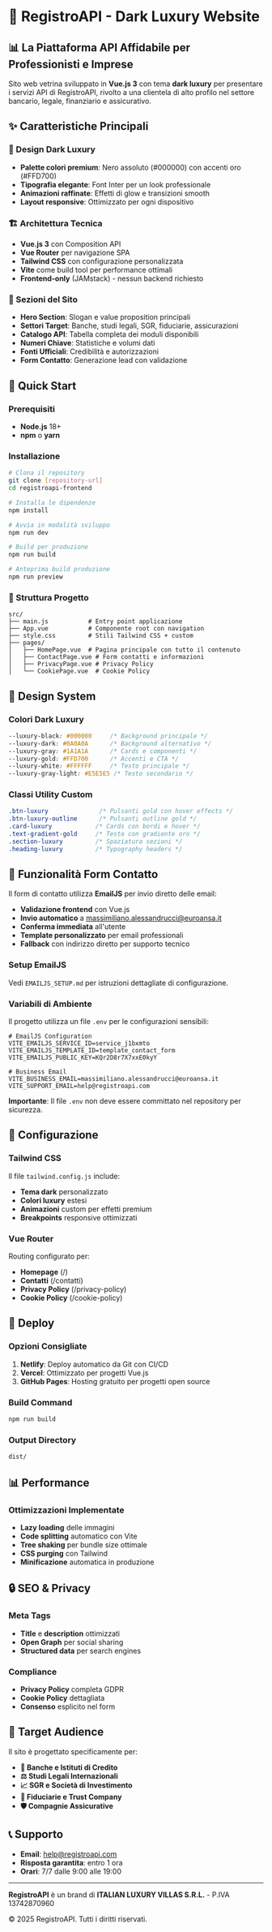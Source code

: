 # 🖤 RegistroAPI - Dark Luxury Website

## 📊 La Piattaforma API Affidabile per Professionisti e Imprese

Sito web vetrina sviluppato in **Vue.js 3** con tema **dark luxury** per presentare i servizi API di RegistroAPI, rivolto a una clientela di alto profilo nel settore bancario, legale, finanziario e assicurativo.

## ✨ Caratteristiche Principali

### 🎨 Design Dark Luxury
- **Palette colori premium**: Nero assoluto (#000000) con accenti oro (#FFD700)
- **Tipografia elegante**: Font Inter per un look professionale
- **Animazioni raffinate**: Effetti di glow e transizioni smooth
- **Layout responsive**: Ottimizzato per ogni dispositivo

### 🏗️ Architettura Tecnica
- **Vue.js 3** con Composition API
- **Vue Router** per navigazione SPA
- **Tailwind CSS** con configurazione personalizzata
- **Vite** come build tool per performance ottimali
- **Frontend-only** (JAMstack) - nessun backend richiesto

### 📱 Sezioni del Sito
- **Hero Section**: Slogan e value proposition principali
- **Settori Target**: Banche, studi legali, SGR, fiduciarie, assicurazioni
- **Catalogo API**: Tabella completa dei moduli disponibili
- **Numeri Chiave**: Statistiche e volumi dati
- **Fonti Ufficiali**: Credibilità e autorizzazioni
- **Form Contatto**: Generazione lead con validazione

## 🚀 Quick Start

### Prerequisiti
- **Node.js** 18+ 
- **npm** o **yarn**

### Installazione

```bash
# Clona il repository
git clone [repository-url]
cd registroapi-frontend

# Installa le dipendenze
npm install

# Avvia in modalità sviluppo
npm run dev

# Build per produzione
npm run build

# Anteprima build produzione
npm run preview
```

### 📁 Struttura Progetto

```
src/
├── main.js           # Entry point applicazione
├── App.vue           # Componente root con navigation
├── style.css         # Stili Tailwind CSS + custom
├── pages/
│   ├── HomePage.vue  # Pagina principale con tutto il contenuto
│   ├── ContactPage.vue # Form contatti e informazioni
│   ├── PrivacyPage.vue # Privacy Policy
│   └── CookiePage.vue  # Cookie Policy
```

## 🎨 Design System

### Colori Dark Luxury
```css
--luxury-black: #000000     /* Background principale */
--luxury-dark: #0A0A0A      /* Background alternativo */
--luxury-gray: #1A1A1A      /* Cards e componenti */
--luxury-gold: #FFD700      /* Accenti e CTA */
--luxury-white: #FFFFFF     /* Testo principale */
--luxury-gray-light: #E5E5E5 /* Testo secondario */
```

### Classi Utility Custom
```css
.btn-luxury              /* Pulsanti gold con hover effects */
.btn-luxury-outline      /* Pulsanti outline gold */
.card-luxury            /* Cards con bordi e hover */
.text-gradient-gold     /* Testo con gradiente oro */
.section-luxury         /* Spaziatura sezioni */
.heading-luxury         /* Typography headers */
```

## 📧 Funzionalità Form Contatto

Il form di contatto utilizza **EmailJS** per invio diretto delle email:
- **Validazione frontend** con Vue.js
- **Invio automatico** a massimiliano.alessandrucci@euroansa.it
- **Conferma immediata** all'utente
- **Template personalizzato** per email professionali
- **Fallback** con indirizzo diretto per supporto tecnico

### Setup EmailJS
Vedi `EMAILJS_SETUP.md` per istruzioni dettagliate di configurazione.

### Variabili di Ambiente
Il progetto utilizza un file `.env` per le configurazioni sensibili:

```env
# EmailJS Configuration
VITE_EMAILJS_SERVICE_ID=service_j1bxmto
VITE_EMAILJS_TEMPLATE_ID=template_contact_form
VITE_EMAILJS_PUBLIC_KEY=KQr2D8r7X7xxE0kyY

# Business Email
VITE_BUSINESS_EMAIL=massimiliano.alessandrucci@euroansa.it
VITE_SUPPORT_EMAIL=help@registroapi.com
```

**Importante**: Il file `.env` non deve essere committato nel repository per sicurezza.

## 🔧 Configurazione

### Tailwind CSS
Il file `tailwind.config.js` include:
- **Tema dark** personalizzato
- **Colori luxury** estesi
- **Animazioni** custom per effetti premium
- **Breakpoints** responsive ottimizzati

### Vue Router
Routing configurato per:
- **Homepage** (/)
- **Contatti** (/contatti)
- **Privacy Policy** (/privacy-policy)
- **Cookie Policy** (/cookie-policy)

## 🚀 Deploy

### Opzioni Consigliate
1. **Netlify**: Deploy automatico da Git con CI/CD
2. **Vercel**: Ottimizzato per progetti Vue.js
3. **GitHub Pages**: Hosting gratuito per progetti open source

### Build Command
```bash
npm run build
```

### Output Directory
```
dist/
```

## 📊 Performance

### Ottimizzazioni Implementate
- **Lazy loading** delle immagini
- **Code splitting** automatico con Vite
- **Tree shaking** per bundle size ottimale
- **CSS purging** con Tailwind
- **Minificazione** automatica in produzione

## 🔒 SEO & Privacy

### Meta Tags
- **Title** e **description** ottimizzati
- **Open Graph** per social sharing
- **Structured data** per search engines

### Compliance
- **Privacy Policy** completa GDPR
- **Cookie Policy** dettagliata
- **Consenso** esplicito nel form

## 🎯 Target Audience

Il sito è progettato specificamente per:
- **🏦 Banche e Istituti di Credito**
- **⚖️ Studi Legali Internazionali** 
- **📈 SGR e Società di Investimento**
- **🧾 Fiduciarie e Trust Company**
- **🛡️ Compagnie Assicurative**

## 📞 Supporto

- **Email**: help@registroapi.com
- **Risposta garantita**: entro 1 ora
- **Orari**: 7/7 dalle 9:00 alle 19:00

---

**RegistroAPI** è un brand di **ITALIAN LUXURY VILLAS S.R.L.** - P.IVA 13742870960

© 2025 RegistroAPI. Tutti i diritti riservati. 